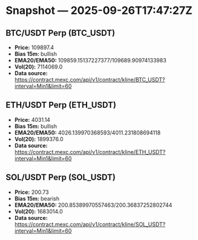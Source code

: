 # Snapshot — 2025-09-26T17:47:27Z

## BTC/USDT Perp (BTC_USDT)
- **Price:** 109897.4
- **Bias 15m:** bullish
- **EMA20/EMA50:** 109859.15137227377/109689.90974133983
- **Vol(20):** 7114069.0
- **Data source:** https://contract.mexc.com/api/v1/contract/kline/BTC_USDT?interval=Min1&limit=60

## ETH/USDT Perp (ETH_USDT)
- **Price:** 4031.14
- **Bias 15m:** bullish
- **EMA20/EMA50:** 4026.139970368593/4011.231808694118
- **Vol(20):** 1899376.0
- **Data source:** https://contract.mexc.com/api/v1/contract/kline/ETH_USDT?interval=Min1&limit=60

## SOL/USDT Perp (SOL_USDT)
- **Price:** 200.73
- **Bias 15m:** bearish
- **EMA20/EMA50:** 200.85389970557463/200.36837252802744
- **Vol(20):** 1683014.0
- **Data source:** https://contract.mexc.com/api/v1/contract/kline/SOL_USDT?interval=Min1&limit=60
